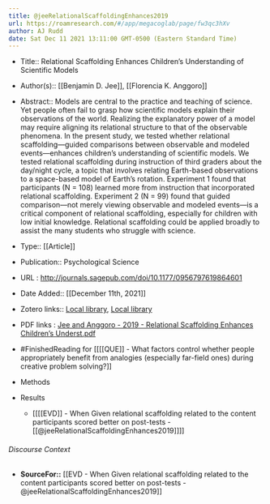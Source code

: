 ```yaml
---
title: @jeeRelationalScaffoldingEnhances2019
url: https://roamresearch.com/#/app/megacoglab/page/fw3qc3hXv
author: AJ Rudd
date: Sat Dec 11 2021 13:11:00 GMT-0500 (Eastern Standard Time)
---
```


- Title:: Relational Scaffolding Enhances Children’s Understanding of Scientific Models
- Author(s):: [[Benjamin D. Jee]], [[Florencia K. Anggoro]]
- Abstract:: Models are central to the practice and teaching of science. Yet people often fail to grasp how scientific models explain their observations of the world. Realizing the explanatory power of a model may require aligning its relational structure to that of the observable phenomena. In the present study, we tested whether relational scaffolding—guided comparisons between observable and modeled events—enhances children’s understanding of scientific models. We tested relational scaffolding during instruction of third graders about the day/night cycle, a topic that involves relating Earth-based observations to a space-based model of Earth’s rotation. Experiment 1 found that participants (N = 108) learned more from instruction that incorporated relational scaffolding. Experiment 2 (N = 99) found that guided comparison—not merely viewing observable and modeled events—is a critical component of relational scaffolding, especially for children with low initial knowledge. Relational scaffolding could be applied broadly to assist the many students who struggle with science.
- Type:: [[Article]]
- Publication:: Psychological Science
- URL : http://journals.sagepub.com/doi/10.1177/0956797619864601
- Date Added:: [[December 11th, 2021]]
- Zotero links:: [Local library](zotero://select/groups/2451508/items/T7SHYQMY), [Local library](https://www.zotero.org/groups/2451508/items/T7SHYQMY)
- PDF links : [Jee and Anggoro - 2019 - Relational Scaffolding Enhances Children’s Underst.pdf](zotero://open-pdf/groups/2451508/items/5LNG5YY4)
- #FinishedReading for [[[[QUE]] - What factors control whether people appropriately benefit from analogies (especially far-field ones) during creative problem solving?]]
- Methods
- Results

    - [[[[EVD]] - When Given relational scaffolding related to the content participants scored better on post-tests - [[@jeeRelationalScaffoldingEnhances2019]]]]

###### Discourse Context

- **SourceFor::** [[EVD - When Given relational scaffolding related to the content participants scored better on post-tests - @jeeRelationalScaffoldingEnhances2019]]

